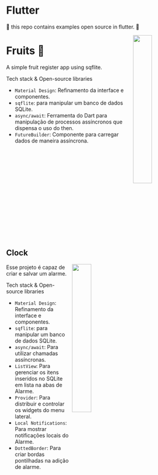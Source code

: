 # Flutter
📱 this repo contains examples open source in flutter. 🚀

<img src="https://user-images.githubusercontent.com/26925002/151969647-346d95a7-eaf7-4fd7-8ba3-03da78c60713.gif" align="right" width="32%"/>

# Fruits 🍇
A simple fruit register app using sqflite.

Tech stack & Open-source libraries
- `Material Design`: Refinamento da interface e componentes.
- `sqflite`: para manipular um banco de dados SQLite.
- `async/await`: Ferramenta do Dart para manipulação de processos assíncronos que dispensa o uso do then.
- `FutureBuilder`: Componente para carregar dados de maneira assíncrona.


<br><br><br><br><br><br><br><br><br><br><br><br><br><br>

## Clock

<img src="https://user-images.githubusercontent.com/26925002/154329249-3f19fc4e-5943-47b8-9372-dbe6326a0973.gif" align="right" width="32%"/>

Esse projeto é capaz de criar e salvar um alarme.

Tech stack & Open-source libraries
- `Material Design`: Refinamento da interface e componentes.
- `sqflite`: para manipular um banco de dados SQLite.
- `async/await`: Para utilizar chamadas assíncronas.
- `ListView`: Para gerenciar os itens inseridos no SQLite em lista na abas de Alarme.
- `Provider`: Para distribuir e controlar os widgets do menu lateral.
- `Local Notifications`: Para mostrar notificações locais do Alarme.
- `DottedBorder`: Para criar bordas pontilhadas na adição de alarme.
